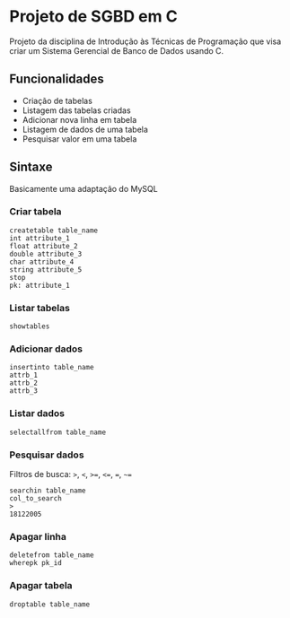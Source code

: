 # Projeto de SGBD em C
Projeto da disciplina de Introdução às Técnicas de Programação que visa criar um Sistema Gerencial de Banco de Dados usando C.

## Funcionalidades
* Criação de tabelas
* Listagem das tabelas criadas
* Adicionar nova linha em tabela
* Listagem de dados de uma tabela
* Pesquisar valor em uma tabela

## Sintaxe
Basicamente uma adaptação do MySQL

### Criar tabela
```
createtable table_name
int attribute_1
float attribute_2
double attribute_3
char attribute_4
string attribute_5
stop
pk: attribute_1
```

### Listar tabelas
```
showtables
```
### Adicionar dados
```
insertinto table_name
attrb_1 
attrb_2
attrb_3
```

### Listar dados
```
selectallfrom table_name
```

### Pesquisar dados
Filtros de busca: `>`, `<`, `>=`, `<=`, `=`, `~=`
```
searchin table_name
col_to_search
>
18122005
```

### Apagar linha
```
deletefrom table_name
wherepk pk_id
```

### Apagar tabela
```
droptable table_name
```
